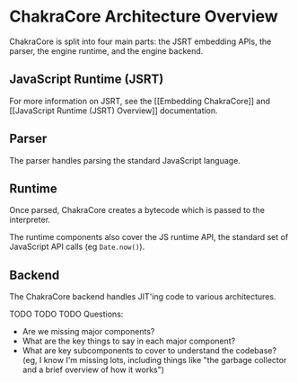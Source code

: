 # ChakraCore Architecture Overview

ChakraCore is split into four main parts: the JSRT embedding APIs, the parser, the engine runtime, and the engine backend.  

## JavaScript Runtime (JSRT)

For more information on JSRT, see the [[Embedding ChakraCore]] and [[JavaScript Runtime (JSRT) Overview]] documentation.

## Parser

The parser handles parsing the standard JavaScript language.

## Runtime

Once parsed, ChakraCore creates a bytecode which is passed to the interpreter.  

The runtime components also cover the JS runtime API, the standard set of JavaScript API calls (eg ```Date.now()```).

## Backend

The ChakraCore backend handles JIT'ing code to various architectures.


TODO TODO TODO Questions:

* Are we missing major components?
* What are the key things to say in each major component?
* What are key subcomponents to cover to understand the codebase? (eg, I know I'm missing lots, including things like "the garbage collector and a brief overview of how it works")
